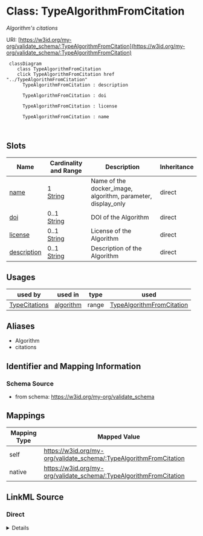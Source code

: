 

# Class: TypeAlgorithmFromCitation


_Algorithm's citations_





URI: [https://w3id.org/my-org/validate_schema/:TypeAlgorithmFromCitation](https://w3id.org/my-org/validate_schema/:TypeAlgorithmFromCitation)






```mermaid
 classDiagram
    class TypeAlgorithmFromCitation
    click TypeAlgorithmFromCitation href "../TypeAlgorithmFromCitation"
      TypeAlgorithmFromCitation : description
        
      TypeAlgorithmFromCitation : doi
        
      TypeAlgorithmFromCitation : license
        
      TypeAlgorithmFromCitation : name
        
      
```




<!-- no inheritance hierarchy -->


## Slots

| Name | Cardinality and Range | Description | Inheritance |
| ---  | --- | --- | --- |
| [name](name.md) | 1 <br/> [String](String.md) | Name of the docker_image, algorithm, parameter, display_only | direct |
| [doi](doi.md) | 0..1 <br/> [String](String.md) | DOI of the Algorithm | direct |
| [license](license.md) | 0..1 <br/> [String](String.md) | License of the Algorithm | direct |
| [description](description.md) | 0..1 <br/> [String](String.md) | Description of the Algorithm | direct |





## Usages

| used by | used in | type | used |
| ---  | --- | --- | --- |
| [TypeCitations](TypeCitations.md) | [algorithm](algorithm.md) | range | [TypeAlgorithmFromCitation](TypeAlgorithmFromCitation.md) |




## Aliases


* Algorithm
* citations



## Identifier and Mapping Information







### Schema Source


* from schema: https://w3id.org/my-org/validate_schema




## Mappings

| Mapping Type | Mapped Value |
| ---  | ---  |
| self | https://w3id.org/my-org/validate_schema/:TypeAlgorithmFromCitation |
| native | https://w3id.org/my-org/validate_schema/:TypeAlgorithmFromCitation |







## LinkML Source

<!-- TODO: investigate https://stackoverflow.com/questions/37606292/how-to-create-tabbed-code-blocks-in-mkdocs-or-sphinx -->

### Direct

<details>
```yaml
name: TypeAlgorithmFromCitation
description: Algorithm's citations
from_schema: https://w3id.org/my-org/validate_schema
aliases:
- Algorithm
- citations
slots:
- name
- doi
- license
- description

```
</details>

### Induced

<details>
```yaml
name: TypeAlgorithmFromCitation
description: Algorithm's citations
from_schema: https://w3id.org/my-org/validate_schema
aliases:
- Algorithm
- citations
attributes:
  name:
    name: name
    description: Name of the docker_image, algorithm, parameter, display_only
    from_schema: https://w3id.org/my-org/validate_schema
    rank: 1000
    alias: name
    owner: TypeAlgorithmFromCitation
    domain_of:
    - AbstractWorkflowDetails
    - AbstractUserInterface
    - ExecFunction
    - DockerImage
    - TypeAlgorithmFromCitation
    range: string
    required: true
  doi:
    name: doi
    description: DOI of the Algorithm
    from_schema: https://w3id.org/my-org/validate_schema
    rank: 1000
    alias: doi
    owner: TypeAlgorithmFromCitation
    domain_of:
    - TypeAlgorithmFromCitation
    range: string
  license:
    name: license
    description: License of the Algorithm
    from_schema: https://w3id.org/my-org/validate_schema
    rank: 1000
    alias: license
    owner: TypeAlgorithmFromCitation
    domain_of:
    - TypeAlgorithmFromCitation
    range: string
  description:
    name: description
    description: Description of the Algorithm
    from_schema: https://w3id.org/my-org/validate_schema
    rank: 1000
    alias: description
    owner: TypeAlgorithmFromCitation
    domain_of:
    - AbstractWorkflowDetails
    - AbstractUserInterface
    - TypeAlgorithmFromCitation
    range: string

```
</details>